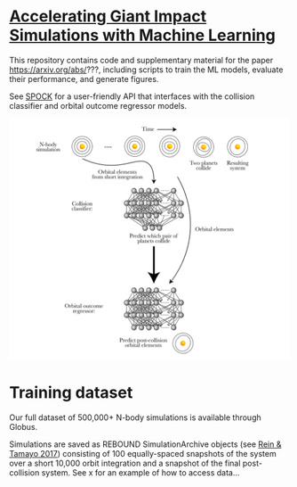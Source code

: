 # [Accelerating Giant Impact Simulations with Machine Learning](https://arxiv.org/abs/???)
This repository contains code and supplementary material for the paper https://arxiv.org/abs/???, including scripts to train the ML models, evaluate their performance, and generate figures.

See [SPOCK](https://github.com/dtamayo/spock) for a user-friendly API that interfaces with the collision classifier and orbital outcome regressor models.

![](model_diagram.png)

# Training dataset
Our full dataset of 500,000+ N-body simulations is available through Globus.

Simulations are saved as REBOUND SimulationArchive objects (see [Rein & Tamayo 2017](https://arxiv.org/abs/1701.07423)) consisting of 100 equally-spaced snapshots of the system over a short 10,000 orbit integration and a snapshot of the final post-collision system. See x for an example of how to access data...
